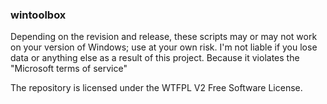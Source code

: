 ### wintoolbox

Depending on the revision and release, these scripts may or may not work on your version of Windows; use at your own risk.
I'm not liable if you lose data or anything else as a result of this project.
Because it violates the "Microsoft terms of service"

The repository is licensed under the WTFPL V2 Free Software License.
